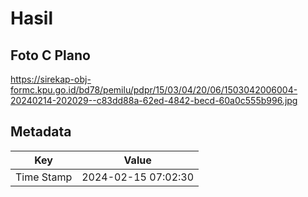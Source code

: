 # Hasil

## Foto C Plano

https://sirekap-obj-formc.kpu.go.id/bd78/pemilu/pdpr/15/03/04/20/06/1503042006004-20240214-202029--c83dd88a-62ed-4842-becd-60a0c555b996.jpg


## Metadata

| Key        | Value               |
| ---------- | ------------------- |
| Time Stamp | 2024-02-15 07:02:30 |



